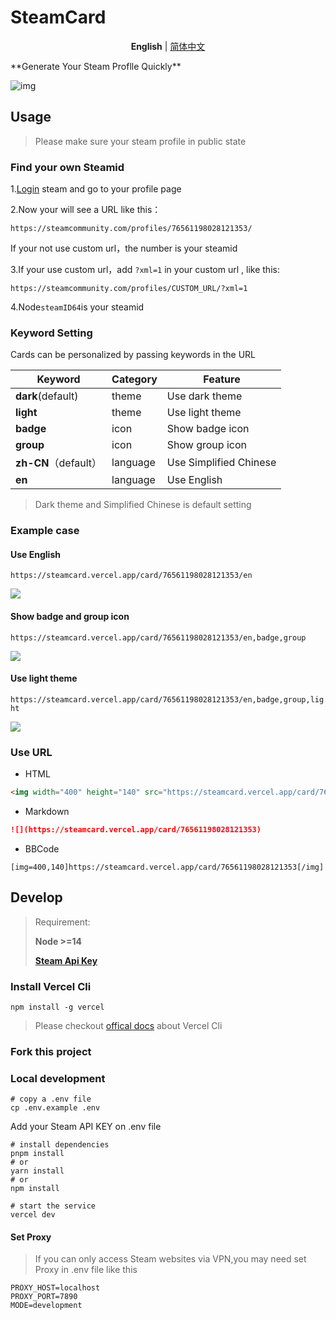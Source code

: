 # SteamCard

<p align='center'>
<b>English</b> | <a href="https://github.com/yuyinws/steam-card/blob/master/README.md">简体中文</a>
</p>
**Generate Your Steam Proflle Quickly**

![img](https://steamcard.vercel.app/card/76561198028121353/en)

## Usage

> Please make sure your steam profile in public state

### Find your own Steamid

1.[Login](https://steamcommunity.com/login/home/) steam and go to your profile page

2.Now your will see a URL like this：

```
https://steamcommunity.com/profiles/76561198028121353/
```

If your not use custom url，the number is your steamid

3.If your use custom url，add  `?xml=1` in your custom url , like this:

```
https://steamcommunity.com/profiles/CUSTOM_URL/?xml=1
```

4.Node`steamID64`is your steamid

### Keyword Setting

Cards can be personalized by passing keywords in the URL

| Keyword              | Category | Feature                |
| -------------------- | -------- | ---------------------- |
| **dark**(default)    | theme    | Use dark theme         |
| **light**            | theme    | Use light theme        |
| **badge**            | icon     | Show badge icon        |
| **group**            | icon     | Show group icon        |
| **zh-CN**（default） | language | Use Simplified Chinese |
| **en**               | language | Use English            |

> Dark theme and Simplified Chinese is default setting

### Example case

#### Use English

`https://steamcard.vercel.app/card/76561198028121353/en`

![](https://steamcard.vercel.app/card/76561198028121353/en)



#### Show badge and group icon

`https://steamcard.vercel.app/card/76561198028121353/en,badge,group`

![](https://steamcard.vercel.app/card/76561198028121353/en,badge,group)

#### Use light theme

`https://steamcard.vercel.app/card/76561198028121353/en,badge,group,light`

![](https://steamcard.vercel.app/card/76561198028121353/en,badge,group,light)

### Use URL

- HTML

```html
<img width="400" height="140" src="https://steamcard.vercel.app/card/76561198028121353"></img>
```

- Markdown

```markdown
![](https://steamcard.vercel.app/card/76561198028121353)
```

- BBCode

```bbcode
[img=400,140]https://steamcard.vercel.app/card/76561198028121353[/img]
```

## Develop

> Requirement:
>
> **Node >=14**
>
> **[Steam Api Key](https://steamcommunity.com/dev/apikey)**

### Install Vercel Cli

```shell
npm install -g vercel
```

> Please checkout [offical docs](https://vercel.com/cli) about Vercel Cli

### Fork this project

### Local development

```shell
# copy a .env file
cp .env.example .env
```

Add your Steam API KEY on .env file

```shell
# install dependencies
pnpm install 
# or
yarn install
# or
npm install

# start the service
vercel dev
```

#### Set Proxy

> If you can only access Steam websites via VPN,you may need set Proxy in .env file like this

```shell
PROXY_HOST=localhost
PROXY_PORT=7890
MODE=development
```
